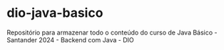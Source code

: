 # dio-java-basico
Repositório para armazenar todo o conteúdo do curso de Java Básico - Santander 2024 - Backend com Java - DIO
